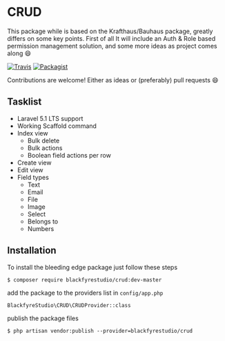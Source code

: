 # CRUD

This package while is based on the Krafthaus/Bauhaus package, greatly differs on some key points. First of all It will include an Auth & Role based permission management solution, and some more ideas as project comes along :smile:

[![Travis](https://img.shields.io/travis/BlackfyreStudio/crud.svg?style=flat-square)](https://travis-ci.org/BlackfyreStudio/crud) [![Packagist](https://img.shields.io/packagist/dt/blackfyrestudio/crud.svg?style=flat-square)](https://packagist.org/packages/blackfyrestudio/crud)

Contributions are welcome! Either as ideas or (preferably) pull requests :smile:

## Tasklist

* Laravel 5.1 LTS support
* Working Scaffold command
* Index view
  * Bulk delete
  * Bulk actions
  * Boolean field actions per row
* Create view
* Edit view
* Field types
  * Text
  * Email
  * File
  * Image
  * Select
  * Belongs to
  * Numbers

## Installation

To install the bleeding edge package just follow these steps
```
$ composer require blackfyrestudio/crud:dev-master
```
add the package to the providers list in `config/app.php`
```
BlackfyreStudio\CRUD\CRUDProvider::class
```
publish the package files
```
$ php artisan vendor:publish --provider=blackfyrestudio/crud
```
